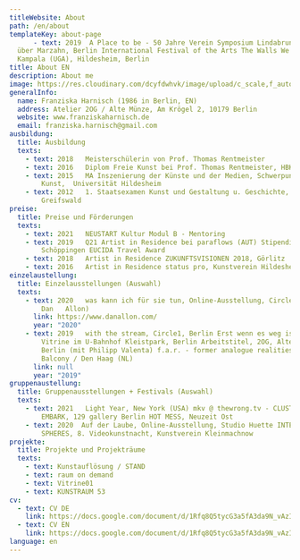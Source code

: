 ```yaml
---
titleWebsite: About
path: /en/about
templateKey: about-page
​      - text: 2019  A Place to be - 50 Jahre Verein Symposium Lindabrunn 114
  über Marzahn, Berlin International Festival of the Arts The Walls We Built,
  Kampala (UGA), Hildesheim, Berlin
title: About EN
description: About me
image: https://res.cloudinary.com/dcyfdwhvk/image/upload/c_scale,f_auto,q_100,w_2400/v1628771030/Spontane_Oase_Diplom_Franziska_Harnisch_46_znvbc1.jpg
generalInfo:
  name: Franziska Harnisch (1986 in Berlin, EN)
  address: Atelier 2OG / Alte Münze, Am Krögel 2, 10179 Berlin
  website: www.franziskaharnisch.de
  email: franziska.harnisch@gmail.com
ausbildung:
  title: Ausbildung
  texts:
    - text: 2018   Meisterschülerin von Prof. Thomas Rentmeister
    - text: 2016   Diplom Freie Kunst bei Prof. Thomas Rentmeister, HBK Braunschweig
    - text: 2015   MA Inszenierung der Künste und der Medien, Schwerpunkt Bildende
        Kunst,  Universität Hildesheim
    - text: 2012   1. Staatsexamen Kunst und Gestaltung u. Geschichte, Universität
        Greifswald
preise:
  title: Preise und Förderungen
  texts:
    - text: 2021   NEUSTART Kultur Modul B - Mentoring
    - text: 2019   Q21 Artist in Residence bei paraflows (AUT) Stipendium Künstlerdorf
        Schöppingen EUCIDA Travel Award
    - text: 2018   Artist in Residence ZUKUNFTSVISIONEN 2018, Görlitz
    - text: 2016   Artist in Residence status pro, Kunstverein Hildesheim
einzelaustellung:
  title: Einzelausstellungen (Auswahl)
  texts:
    - text: 2020   was kann ich für sie tun, Online-Ausstellung, Circle1, Berlin (mit
        Dan   Allon)
      link: https://www.danallon.com/
      year: "2020"
    - text: 2019   with the stream, Circle1, Berlin Erst wenn es weg ist,  A TRANS c/o
        Vitrine im U-Bahnhof Kleistpark, Berlin Arbeitstitel, 2OG, Alte Münze,
        Berlin (mit Philipp Valenta) f.a.r. - former analogue realities, The
        Balcony / Den Haag (NL)
      link: null
      year: "2019"
gruppenaustellung:
  title: Gruppenausstellungen + Festivals (Auswahl)
  texts:
    - text: 2021   Light Year, New York (USA) mkv @ thewrong.tv - CLUSTERED MINDS
        EMBARK, 129 gallery Berlin HOT MESS, Neuzeit Ost
    - text: 2020  Auf der Laube, Online-Ausstellung, Studio Huette INTERWEAVING
        SPHERES, 8. Videokunstnacht, Kunstverein Kleinmachnow
projekte:
  title: Projekte und Projekträume
  texts:
    - text: Kunstauflösung / STAND
    - text: raum on demand
    - text: Vitrine01
    - text: KUNSTRAUM 53
cv:
  - text: CV DE
    link: https://docs.google.com/document/d/1Rfq8Q5tycG3a5fA3da9N_vAzIPZxuO7IGvXukBZJ30I/edit
  - text: CV EN
    link: https://docs.google.com/document/d/1Rfq8Q5tycG3a5fA3da9N_vAzIPZxuO7IGvXukBZJ30I/edit
language: en
---
```

